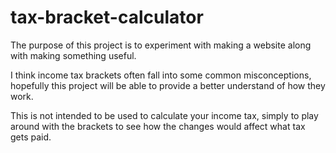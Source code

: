 # tax-bracket-calculator

The purpose of this project is to experiment with making a website along with making something useful. 

I think income tax brackets often fall into some common misconceptions, hopefully this project will be able to provide
a better understand of how they work.

This is not intended to be used to calculate your income tax, simply to play around with the brackets to see how the
changes would affect what tax gets paid.